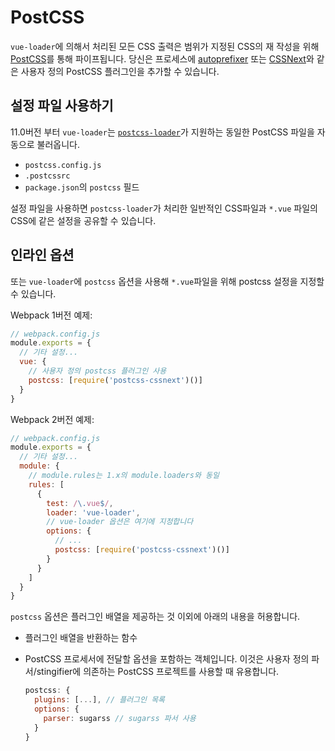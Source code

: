 # PostCSS

`vue-loader`에 의해서 처리된 모든 CSS 출력은 범위가 지정된 CSS의 재 작성을 위해 [PostCSS](https://github.com/postcss/postcss)를 통해 파이프됩니다. 당신은 프로세스에 [autoprefixer](https://github.com/postcss/autoprefixer) 또는 [CSSNext](http://cssnext.io/)와 같은 사용자 정의 PostCSS 플러그인을 추가할 수 있습니다.

## 설정 파일 사용하기

11.0버전 부터 `vue-loader`는 [`postcss-loader`](https://github.com/postcss/postcss-loader#usage)가 지원하는 동일한 PostCSS 파일을 자동으로 불러옵니다.

- `postcss.config.js`
- `.postcssrc`
- `package.json`의 `postcss` 필드

설정 파일을 사용하면 `postcss-loader`가 처리한 일반적인 CSS파일과 `*.vue` 파일의 CSS에 같은 설정을 공유할 수 있습니다.

## 인라인 옵션

또는 `vue-loader`에 `postcss` 옵션을 사용해 `*.vue`파일을 위해 postcss 설정을 지정할 수 있습니다.

Webpack 1버전 예제:

``` js
// webpack.config.js
module.exports = {
  // 기타 설정...
  vue: {
    // 사용자 정의 postcss 플러그인 사용
    postcss: [require('postcss-cssnext')()]
  }
}
```

Webpack 2버전 예제:

``` js
// webpack.config.js
module.exports = {
  // 기타 설정...
  module: {
    // module.rules는 1.x의 module.loaders와 동일
    rules: [
      {
        test: /\.vue$/,
        loader: 'vue-loader',
        // vue-loader 옵션은 여기에 지정합니다
        options: {
          // ...
          postcss: [require('postcss-cssnext')()]
        }
      }
    ]
  }
}
```

`postcss` 옵션은 플러그인 배열을 제공하는 것 이외에 아래의 내용을 허용합니다.

- 플러그인 배열을 반환하는 함수

- PostCSS 프로세서에 전달할 옵션을 포함하는 객체입니다. 이것은 사용자 정의 파서/stingifier에 의존하는 PostCSS 프로젝트를 사용할 때 유용합니다.

  ``` js
  postcss: {
    plugins: [...], // 플러그인 목록
    options: {
      parser: sugarss // sugarss 파서 사용
    }
  }
  ```
